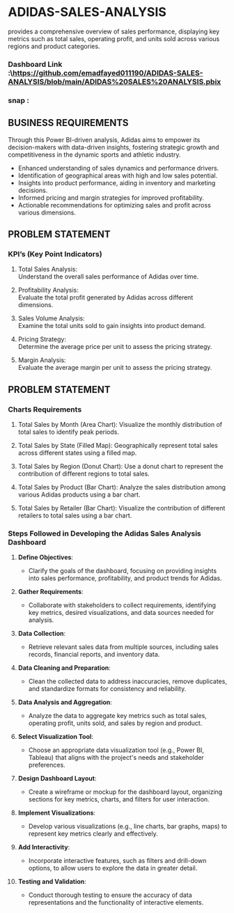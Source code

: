 # ADIDAS-SALES-ANALYSIS
 provides a comprehensive overview of sales performance, displaying key metrics such as total sales, operating profit, and units sold across various regions and product categories.

### Dashboard Link :\https://github.com/emadfayed011190/ADIDAS-SALES-ANALYSIS/blob/main/ADIDAS%20SALES%20ANALYSIS.pbix
### snap : 


## BUSINESS REQUIREMENTS  

Through this Power BI-driven analysis, Adidas aims to empower its decision-makers with data-driven insights, fostering strategic growth and competitiveness in the dynamic sports and athletic industry.  

- Enhanced understanding of sales dynamics and performance drivers.  
- Identification of geographical areas with high and low sales potential.  
- Insights into product performance, aiding in inventory and marketing decisions.  
- Informed pricing and margin strategies for improved profitability.  
- Actionable recommendations for optimizing sales and profit across various dimensions.

## PROBLEM STATEMENT  
### KPI’s (Key Point Indicators)  

1. Total Sales Analysis:  
   Understand the overall sales performance of Adidas over time.  

2. Profitability Analysis:  
   Evaluate the total profit generated by Adidas across different dimensions.  

3. Sales Volume Analysis:  
   Examine the total units sold to gain insights into product demand.  

4. Pricing Strategy:  
   Determine the average price per unit to assess the pricing strategy.  

5. Margin Analysis:  
   Evaluate the average margin per unit to assess the pricing strategy.


## PROBLEM STATEMENT
### Charts Requirements

1. Total Sales by Month (Area Chart):
   Visualize the monthly distribution of total sales to identify peak periods.

2. Total Sales by State (Filled Map):
   Geographically represent total sales across different states using a filled map.

3. Total Sales by Region (Donut Chart):
   Use a donut chart to represent the contribution of different regions to total sales.

4. Total Sales by Product (Bar Chart):
   Analyze the sales distribution among various Adidas products using a bar chart.

5. Total Sales by Retailer (Bar Chart):
   Visualize the contribution of different retailers to total sales using a bar chart.


### Steps Followed in Developing the Adidas Sales Analysis Dashboard

1. **Define Objectives**:
   - Clarify the goals of the dashboard, focusing on providing insights into sales performance, profitability, and product trends for Adidas.

2. **Gather Requirements**:
   - Collaborate with stakeholders to collect requirements, identifying key metrics, desired visualizations, and data sources needed for analysis.

3. **Data Collection**:
   - Retrieve relevant sales data from multiple sources, including sales records, financial reports, and inventory data.

4. **Data Cleaning and Preparation**:
   - Clean the collected data to address inaccuracies, remove duplicates, and standardize formats for consistency and reliability.

5. **Data Analysis and Aggregation**:
   - Analyze the data to aggregate key metrics such as total sales, operating profit, units sold, and sales by region and product.

6. **Select Visualization Tool**:
   - Choose an appropriate data visualization tool (e.g., Power BI, Tableau) that aligns with the project's needs and stakeholder preferences.

7. **Design Dashboard Layout**:
   - Create a wireframe or mockup for the dashboard layout, organizing sections for key metrics, charts, and filters for user interaction.

8. **Implement Visualizations**:
   - Develop various visualizations (e.g., line charts, bar graphs, maps) to represent key metrics clearly and effectively.

9. **Add Interactivity**:
   - Incorporate interactive features, such as filters and drill-down options, to allow users to explore the data in greater detail.

10. **Testing and Validation**:
    - Conduct thorough testing to ensure the accuracy of data representations and the functionality of interactive elements.



